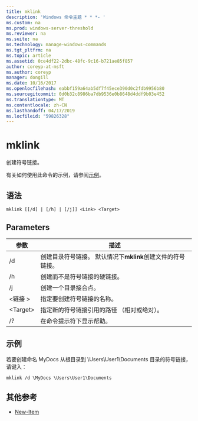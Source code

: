 ```yaml
---
title: mklink
description: 'Windows 命令主题 * * *- '
ms.custom: na
ms.prod: windows-server-threshold
ms.reviewer: na
ms.suite: na
ms.technology: manage-windows-commands
ms.tgt_pltfrm: na
ms.topic: article
ms.assetid: 0ce4df22-2dbc-48fc-9c16-b721ae85f857
author: coreyp-at-msft
ms.author: coreyp
manager: dongill
ms.date: 10/16/2017
ms.openlocfilehash: eabbf159a64ab5df7f45ece390d0c2fdb9956b80
ms.sourcegitcommit: 0d0b32c8986ba7db9536e0b8648d4ddf9b03e452
ms.translationtype: MT
ms.contentlocale: zh-CN
ms.lasthandoff: 04/17/2019
ms.locfileid: "59826328"
---
```

# <a name="mklink"></a>mklink
创建符号链接。

有关如何使用此命令的示例，请参阅[示例](#BKMK_examples)。

## <a name="syntax"></a>语法

```
mklink [[/d] | [/h] | [/j]] <Link> <Target>
```

## <a name="parameters"></a>Parameters

|参数|描述|
|---------|-----------|
|/d|创建目录符号链接。 默认情况下**mklink**创建文件的符号链接。|
|/h|创建而不是符号链接的硬链接。|
|/j|创建一个目录接合点。|
|\<链接 >|指定要创建符号链接的名称。|
|\<Target>|指定新的符号链接引用的路径 （相对或绝对）。|
|/?|在命令提示符下显示帮助。|

## <a name="BKMK_examples"></a>示例

若要创建命名 MyDocs 从根目录到 \Users\User1\Documents 目录的符号链接，请键入：
```
mklink /d \MyDocs \Users\User1\Documents
```
## <a name="additional-references"></a>其他参考
-   [New-Item](https://docs.microsoft.com/en-us/powershell/module/microsoft.powershell.management/new-item?view=powershell-6)
